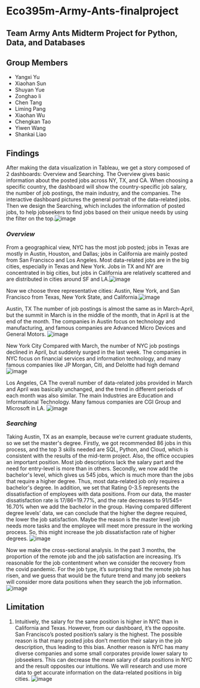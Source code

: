 # Eco395m-Army-Ants-finalproject
## Team Army Ants Midterm Project for Python, Data, and Databases
## Group Members
* Yangxi Yu
* Xiaohan Sun
* Shuyan Yue
* Zonghao li
* Chen Tang
* Liming Pang
* Xiaohan Wu
* Chengkan Tao
* Yiwen Wang
* Shankai Liao
## Findings
After making the data visualization in Tableau, we get a story composed of 2 dashboards: Overview and Searching. The Overview gives basic information about the posted jobs across NY, TX, and CA. When choosing a specific country, the dashboard will show the country-specific job salary, the number of job postings, the main industry, and the companies. The interactive dashboard pictures the general portrait of the data-related jobs. Then we design the Searching, which includes the information of posted jobs, to help jobseekers to find jobs based on their unique needs by using the filter on the top.![image](https://user-images.githubusercontent.com/98198613/168220127-c7399d74-0ca7-4c16-8b41-b1137dba096b.png)
### *Overview*
From a geographical view, NYC has the most job posted; jobs in Texas are mostly in Austin, Houston, and Dallas; jobs in California are mainly posted from San Francisco and Los Angeles. Most data-related jobs are in the big cities, especially in Texas and New York. Jobs in TX and NY are concentrated in big cities, but jobs in California are relatively scattered and are distributed in cities around SF and LA.![image](https://user-images.githubusercontent.com/98198613/168220327-f4652b03-5c71-4dc7-869d-808b076e975c.png)

Now we choose three representative cities: Austin, New York, and San Francisco from Texas, New York State, and California.![image](https://user-images.githubusercontent.com/98198613/168220349-86b926dc-234e-4549-9f68-63838345157e.png)

Austin, TX
The number of job postings is almost the same as in March-April, but the summit in March is in the middle of the month, that in April is at the end of the month. The companies in Austin focus on technology and manufacturing, and famous companies are Advanced Micro Devices and General Motors.
![image](https://user-images.githubusercontent.com/98198613/168220363-a9dc569f-f0ff-4afe-bcea-45d48a2550d5.png)

New York City
Compared with March, the number of NYC job postings declined in April, but suddenly surged in the last week. The companies in NYC focus on financial services and information technology, and many famous companies like JP Morgan, Citi, and Deloitte had high demand
![image](https://user-images.githubusercontent.com/98198613/168220387-c037df67-04dc-4ea2-b795-005620330ac0.png)

Los Angeles, CA
The overall number of data-related jobs provided in March and April was basically unchanged, and the trend in different periods of each month was also similar. The main Industries are Education and Informational Technology. Many famous companies are CGI Group and Microsoft in LA. 
![image](https://user-images.githubusercontent.com/98198613/168220413-c606932a-194c-4712-81de-ea4490774792.png)

### *Searching*

Taking Austin, TX as an example, because we’re current graduate students, so we set the master's degree. Firstly, we got recommended 86 jobs in this process, and the top 3 skills needed are SQL, Python, and Cloud, which is consistent with the results of the mid-term project. Also, the office occupies an important position. Most job descriptions lack the salary part and the need for entry-level is more than in others. Secondly, we now add the bachelor's level, which gives us 545 jobs, which is much more than the jobs that require a higher degree. Thus, most data-related job only requires a bachelor's degree. In addition, we set that Rating 0-3.5 represents the dissatisfaction of employees with data positions. From our data, the master dissatisfaction rate is 17/86=19.77%, and the rate decreases to 91/545= 16.70% when we add the bachelor in the group. Having compared different degree levels’ data, we can conclude that the higher the degree required, the lower the job satisfaction. Maybe the reason is the master level job needs more tasks and the employee will meet more pressure in the working process. So, this might increase the job dissatisfaction rate of higher degrees. ![image](https://user-images.githubusercontent.com/98198613/168220467-9edb0e51-93a8-4544-83ea-3cd32b9c4b12.png)

Now we make the cross-sectional analysis. In the past 3 months, the proportion of the remote job and the job satisfaction are increasing. It’s reasonable for the job contentment when we consider the recovery from the covid pandemic. For the job type, it’s surprising that the remote job has risen, and we guess that would be the future trend and many job seekers will consider more data positions when they search the job information. ![image](https://user-images.githubusercontent.com/98198613/168220488-a1d89808-9811-41a7-bdbb-c1777377e8d3.png)




## Limitation
1. Intuitively, the salary for the same position is higher in NYC than in California and Texas. However, from our dashboard, it’s the opposite. San Francisco’s posted position’s salary is the highest. The possible reason is that many posted jobs don’t mention their salary in the job description, thus leading to this bias. Another reason is NYC has many diverse companies and some small corporates provide lower salary to jobseekers. This can decrease the mean salary of data positions in NYC and the result opposites our intuitions. We will research and use more data to get accurate information on the data-related positions in big cities. ![image](https://user-images.githubusercontent.com/98198613/168220546-5da7d527-8b55-4712-b4e4-5afc1d56c7fa.png)

